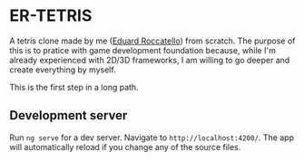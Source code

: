 # ER-TETRIS

A tetris clone made by me ([Eduard Roccatello](http://www.roccatello.it])) from scratch.
The purpose of this is to pratice with game development foundation because, while I'm already experienced with 2D/3D frameworks, I am willing to go deeper and create everything by myself.

This is the first step in a long path.

## Development server

Run `ng serve` for a dev server. Navigate to `http://localhost:4200/`. The app will automatically reload if you change any of the source files.
